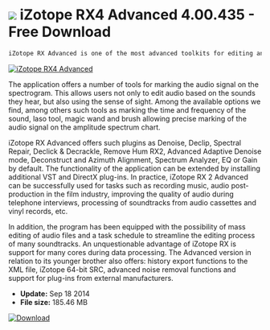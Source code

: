 # ![](https://cdn.softexe.net/static/icon/e/izotope-rx4-advanced-12633.png) iZotope RX4 Advanced 4.00.435 - Free Download

```sh
iZotope RX Advanced is one of the most advanced toolkits for editing and repairing audio tracks. Using the program, we can, among others remove noise or selected frequency from audio, eliminate clicks and clicks as well as rebuild a distorted sound.
```
[![iZotope RX4 Advanced](https://gallery.dpcdn.pl/imgc/Tools/17242/g_-_420x350_1.5_-_x20140918115216_0.png)](https://softexe.net/win/multimedia/audio-sound/izotope-rx4-advanced:pbfcc.html)

The application offers a number of tools for marking the audio signal on the spectrogram. This allows users not only to edit audio based on the sounds they hear, but also using the sense of sight. Among the available options we find, among others such tools as marking the time and frequency of the sound, laso tool, magic wand and brush allowing precise marking of the audio signal on the amplitude spectrum chart.
 
 iZotope RX Advanced offers such plugins as Denoise, Declip, Spectral Repair, Declick &amp; Decrackle, Remove Hum RX2, Advanced Adaptive Denoise mode, Deconstruct and Azimuth Alignment, Spectrum Analyzer, EQ or Gain by default. The functionality of the application can be extended by installing additional VST and DirectX plug-ins. In practice, iZotope RX 2 Advanced can be successfully used for tasks such as recording music, audio post-production in the film industry, improving the quality of audio during telephone interviews, processing of soundtracks from audio cassettes and vinyl records, etc.
 
 In addition, the program has been equipped with the possibility of mass editing of audio files and a task schedule to streamline the editing process of many soundtracks. An unquestionable advantage of iZotope RX is support for many cores during data processing. The Advanced version in relation to its younger brother also offers: history export functions to the XML file, iZotope 64-bit SRC, advanced noise removal functions and support for plug-ins from external manufacturers.


- **Update:** Sep 18 2014
- **File size:** 185.46 MB

[![Download](https://cdn.softexe.net/static/img/download.png)](https://softexe.net/win/multimedia/audio-sound/izotope-rx4-advanced:pbfcc.html)

